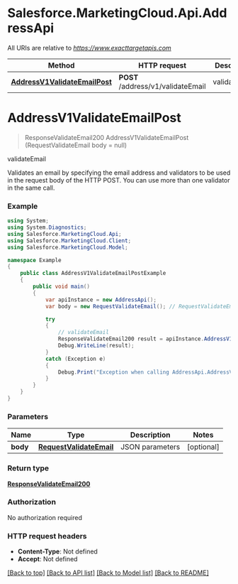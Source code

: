 # Salesforce.MarketingCloud.Api.AddressApi

All URIs are relative to *https://www.exacttargetapis.com*

Method | HTTP request | Description
------------- | ------------- | -------------
[**AddressV1ValidateEmailPost**](AddressApi.md#addressv1validateemailpost) | **POST** /address/v1/validateEmail | validateEmail


<a name="addressv1validateemailpost"></a>
# **AddressV1ValidateEmailPost**
> ResponseValidateEmail200 AddressV1ValidateEmailPost (RequestValidateEmail body = null)

validateEmail

Validates an email by specifying the email address and validators to be used in the request body of the HTTP POST. You can use more than one validator in the same call.

### Example
```csharp
using System;
using System.Diagnostics;
using Salesforce.MarketingCloud.Api;
using Salesforce.MarketingCloud.Client;
using Salesforce.MarketingCloud.Model;

namespace Example
{
    public class AddressV1ValidateEmailPostExample
    {
        public void main()
        {
            var apiInstance = new AddressApi();
            var body = new RequestValidateEmail(); // RequestValidateEmail | JSON parameters (optional) 

            try
            {
                // validateEmail
                ResponseValidateEmail200 result = apiInstance.AddressV1ValidateEmailPost(body);
                Debug.WriteLine(result);
            }
            catch (Exception e)
            {
                Debug.Print("Exception when calling AddressApi.AddressV1ValidateEmailPost: " + e.Message );
            }
        }
    }
}
```

### Parameters

Name | Type | Description  | Notes
------------- | ------------- | ------------- | -------------
 **body** | [**RequestValidateEmail**](RequestValidateEmail.md)| JSON parameters | [optional] 

### Return type

[**ResponseValidateEmail200**](ResponseValidateEmail200.md)

### Authorization

No authorization required

### HTTP request headers

 - **Content-Type**: Not defined
 - **Accept**: Not defined

[[Back to top]](#) [[Back to API list]](../README.md#documentation-for-api-endpoints) [[Back to Model list]](../README.md#documentation-for-models) [[Back to README]](../README.md)

